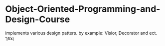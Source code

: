 # Object-Oriented-Programming-and-Design-Course
implements various design patters. by example: Visior, Decorator and ect.
ןצפך
